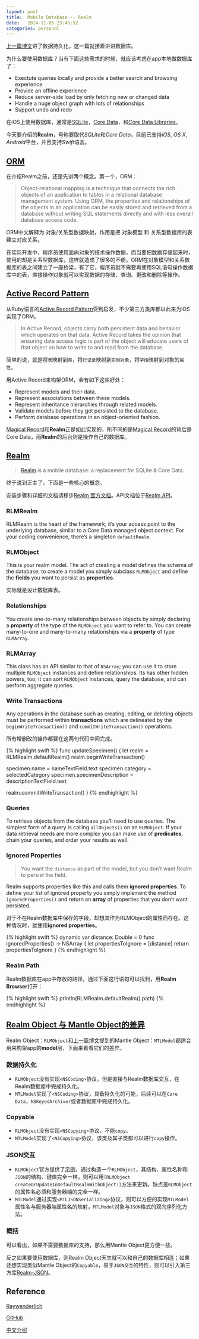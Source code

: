 ```yaml
---
layout: post
title:  Mobile Database -- Realm
date:   2014-11-05 23:45:52
categories: personal
---
```

[上一篇博文][jowyer blog mantle]讲了数据持久化，这一篇就接着讲讲数据库。

为什么要使用数据库？当有下面这些需求的时候，就应该考虑在app本地做数据库了：

* Exectute queries locally and provide a better search and browsing experience
* Provide an offline experience
* Reduce server-side load by only fetching new or changed data
* Handle a huge object graph with lots of relationships
* Support undo and redo

在iOS上使用数据库，通常是[SQLite][sqlite url]，[Core Data][core data url]，和[Core Data Libraries][core data libraries nshipster]。

今天要介绍的**Realm**，号称要取代*SQLite*和*Core Data*。目前已支持*iOS*, *OS X*, *Android*平台，并且支持*Swift*语言。

## [ORM](#orm)
在介绍Realm之前，还是先讲两个概念。第一个，ORM：

> Object-relational mapping is a technique that connects the rich objects of an application to tables in a relational database management system. Using ORM, the properties and relationships of the objects in an application can be easily stored and retrieved from a database without writing SQL statements directly and with less overall database access code.

ORM中文解释为 对象/关系型数据映射，作用是把 对象模型 和 关系型数据库的表 建立对应关系。

在实际开发中，程序员使用面向对象的技术操作数据，而当要把数据存储起来时，使用的却是关系型数据库，这样就造成了很多的不便。ORM在对象模型和关系数据库的表之间建立了一座桥梁，有了它，程序员就不需要再使用SQL语句操作数据库中的表，直接操作对象就可以实现数据的存储、查询、更改和删除等操作。

## [Active Record Pattern](#ActiveRecordPattern)
从Ruby语言的[Active Record Pattern][Ruby Active Record Basics]受到启发，不少第三方类库都以此来为iOS实现了ORM。

> In Active Record, objects carry both persistent data and behavior which operates on that data. Active Record takes the opinion that ensuring data access logic is part of the object will educate users of that object on how to write to and read from the database.

简单的说，就是将`表`映射到`类`，将`行记录`映射到`实例对象`，将`字段`映射到对象的`属性`。

用Active Record来构架ORM，会有如下这些好处：

* Represent models and their data.
* Represent associations between these models.
* Represent inheritance hierarchies through related models.
* Validate models before they get persisted to the database.
* Perform database operations in an object-oriented fashion.

[Magical Record][Magical Record github]和**Realm**正是如此实现的，所不同的是[Magical Record][Magical Record github]的背后是Core Data，而**Realm**的后台则是操作自己的数据库。


## [Realm](realm)
> [Realm][realm url] is a mobile database: a replacement for SQLite & Core Data.

终于说到正主了，下面是一些核心的概念。

安装步骤和详细的文档请移步[Realm 官方文档][realm doc url]。API文档位于[Realm API][realm api url]。

### RLMRealm
RLMRealm is the heart of the framework; it’s your access point to the underlying database, similar to a Core Data managed object context. For your coding convenience, there’s a singleton `defaultRealm`.

### RLMObject
This is your realm model. The act of creating a model defines the schema of the database; to create a model you simply subclass `RLMObject` and define the **fields** you want to persist as **properties**.

实际就是设计数据库表。

### Relationships
You create one-to-many relationships between objects by simply declaring a **property** of the type of the `RLMObject` you want to refer to. You can create many-to-one and many-to-many relationships via a **property** of type `RLMArray`.

### RLMArray
This class has an API similar to that of `NSArray`; you can use it to store multiple `RLMObject` instances and define relationships. Its has other hidden powers, too; it can sort `RLMObject` instances, query the database, and can perform aggregate queries.

### Write Transactions
Any operations in the database such as creating, editing, or deleting objects must be performed within **transactions** which are delineated by the `beginWriteTransaction()` and `commitWriteTransaction()` operations.

所有增删改的操作都要在这两句代码中间完成。

{% highlight swift %}
func updateSpecimen() {
let realm = RLMRealm.defaultRealm()
realm.beginWriteTransaction()

specimen.name = nameTextField.text
specimen.category = selectedCategory
specimen.specimenDescription = descriptionTextField.text

realm.commitWriteTransaction()
}
{% endhighlight %}

### Queries
To retrieve objects from the database you’ll need to use queries. The simplest form of a query is calling `allObjects()` on an `RLMObject`. If your data retrieval needs are more complex you can make use of **predicates**, chain your queries, and order your results as well.

### Ignored Properties
> You want the `distance` as part of the model, but you don’t want Realm to persist the field.

Realm supports properties like this and calls them **ignored properties**.
To define your list of ignored property you simply implement the method `ignoredProperties()` and return an **array** of properties that you don’t want persisted.

对于不在Realm数据库中保存的字段，却想其作为RLMObject的属性而存在。这种情况时，就使用**ignored properties**。

{% highlight swift %}
dynamic var distance: Double = 0
func ignoredProperties() -> NSArray {
let propertiesToIgnore = [distance]
return propertiesToIgnore
}
{% endhighlight %}

### Realm Path
Realm数据库在app中存放的路径，通过下面这行语句可以找到，用**Realm Browser**打开：

{% highlight swift %}
println(RLMRealm.defaultRealm().path)
{% endhighlight %}

## [Realm Object 与 Mantle Object的差异](#RealmAndMantle)
Realm Object：`RLMObject`和[上一篇博文][jowyer blog mantle]提到的Mantle Object：`MTLModel`都适合用来构架app的**model**层，下面来看看它们的差异。

### 数据持久化
* `RLMObject`没有实现`<NSCoding>`协议，但是直接与Realm数据库交互，在Realm数据库中完成持久化。
* `MTLModel`实现了`<NSCoding>`协议，具备持久化的可能，后续可以在`Core Data`，`NSKeyedArchiver`或者数据库中完成持久化。

### Copyable
* `RLMObject`没有实现`<NSCopying>`协议，不能`copy`。
* `MTLModel`实现了`<NSCopying>`协议，该类及其子类都可以进行`copy`操作。

### JSON交互
* `RLMObject`官方提供了[示例][realm rest-apis]，通过构造一个`RLMObject`，其结构、属性名称和`JSON`的结构、键值完全一样，则可以用`[RLMObject createOrUpdateInDefaultRealmWithObject:]`方法来更新。缺点是`RLMObject`的属性名必须和服务器端的完全一样。
* `MTLModel`通过实现`<MTLJSONSerializing>`协议，则可以方便的实现`MTLModel`属性名与服务器端属性名的映射，`MTLModel`对象与`JSON`格式的双向序列化方法。

### 概括
可以看出，如果不需要数据库的支持，那么用Mantle Object更方便一些。

反之如果要使用数据库，则Realm Object天生就可以和自己的数据库相连；如果还想实现类似Mantle Object的`Copyable`，易于`JSON交互`的特性，则可以引入第三方库[Realm-JSON][realm json github]。







## Reference
[Raywenderlich][raywenderlich realm]

[GitHub][github realm]

[中文介绍][realm chinese]

[jowyer blog mantle]: http://jowyer.github.io/personal/2014/11/03/Mantle.html
[sqlite url]: http://www.sqlite.org/
[core data url]: https://developer.apple.com/library/ios/documentation/Cocoa/Conceptual/CoreData/cdProgrammingGuide.html
[core data libraries nshipster]: http://nshipster.com/core-data-libraries-and-utilities/
[Ruby Active Record Basics]: http://guides.rubyonrails.org/active_record_basics.html
[Magical Record github]: https://github.com/magicalpanda/MagicalRecord
[realm url]: http://realm.io/
[realm doc url]: http://realm.io/docs/cocoa
[realm api url]: http://realm.io/docs/cocoa/api
[realm rest-apis]: http://realm.io/docs/cocoa/#rest-apis
[realm json github]: https://github.com/matthewcheok/Realm-JSON

[raywenderlich realm]: http://www.raywenderlich.com/81615/introduction-to-realm
[github realm]: https://github.com/realm/realm-cocoa
[realm chinese]: https://happyingly.github.io/blog/2014/07/26/realmshu-ju-ku-shi-yong-jie-shao-1/

